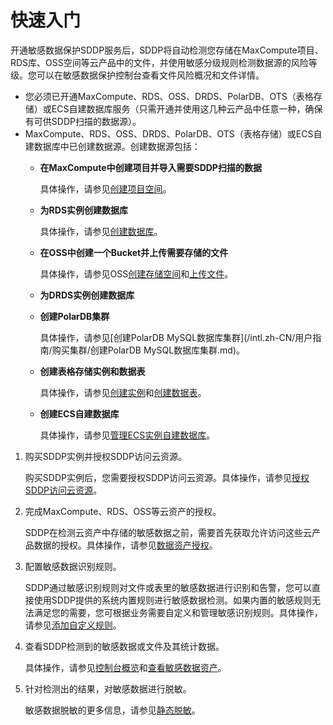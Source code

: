 # 快速入门

开通敏感数据保护SDDP服务后，SDDP将自动检测您存储在MaxCompute项目、RDS库、OSS空间等云产品中的文件，并使用敏感分级规则检测数据源的风险等级。您可以在敏感数据保护控制台查看文件风险概况和文件详情。

-   您必须已开通MaxCompute、RDS、OSS、DRDS、PolarDB、OTS（表格存储）或ECS自建数据库服务（只需开通并使用这几种云产品中任意一种，确保有可供SDDP扫描的数据源）。
-   MaxCompute、RDS、OSS、DRDS、PolarDB、OTS（表格存储）或ECS自建数据库中已创建数据源。创建数据源包括：
    -   **在MaxCompute中创建项目并导入需要SDDP扫描的数据**

        具体操作，请参见[创建项目空间](/intl.zh-CN/准备工作/创建项目空间.md)。

    -   **为RDS实例创建数据库**

        具体操作，请参见[创建数据库]()。

    -   **在OSS中创建一个Bucket并上传需要存储的文件**

        具体操作，请参见OSS[创建存储空间](/intl.zh-CN/快速入门/控制台快速入门/创建存储空间.md)和[上传文件](/intl.zh-CN/快速入门/控制台快速入门/上传文件.md)。

    -   **为DRDS实例创建数据库**
    -   **创建PolarDB集群**

        具体操作，请参见[创建PolarDB MySQL数据库集群](/intl.zh-CN/用户指南/购买集群/创建PolarDB MySQL数据库集群.md)。

    -   **创建表格存储实例和数据表**

        具体操作，请参见[创建实例](/intl.zh-CN/快速入门/创建实例.md)和[创建数据表](/intl.zh-CN/快速入门/创建数据表.md)。

    -   **创建ECS自建数据库**

        具体操作，请参见[管理ECS实例自建数据库](/intl.zh-CN/建站教程/搭建应用/在ECS上部署数据库/管理ECS实例自建数据库.md)。


1.  购买SDDP实例并授权SDDP访问云资源。

    购买SDDP实例后，您需要授权SDDP访问云资源。具体操作，请参见[授权SDDP访问云资源](/intl.zh-CN/用户指南/授权SDDP访问云资源.md)。

2.  完成MaxCompute、RDS、OSS等云资产的授权。

    SDDP在检测云资产中存储的敏感数据之前，需要首先获取允许访问这些云产品数据的授权。具体操作，请参见[数据资产授权](/intl.zh-CN/用户指南/数据资产授权.md)。

3.  配置敏感数据识别规则。

    SDDP通过敏感识别规则对文件或表里的敏感数据进行识别和告警，您可以直接使用SDDP提供的系统内置规则进行敏感数据检测。如果内置的敏感规则无法满足您的需要，您可根据业务需要自定义和管理敏感识别规则。具体操作，请参见[添加自定义规则](/intl.zh-CN/用户指南/敏感数据识别/识别规则.md)。

4.  查看SDDP检测到的敏感数据或文件及其统计数据。

    具体操作，请参见[控制台概览](/intl.zh-CN/用户指南/控制台概览.md)和[查看敏感数据资产](/intl.zh-CN/用户指南/敏感数据识别/查看敏感数据资产.md)。

5.  针对检测出的结果，对敏感数据进行脱敏。

    敏感数据脱敏的更多信息，请参见[静态脱敏](/intl.zh-CN/用户指南/敏感数据脱敏/静态脱敏.md)。


